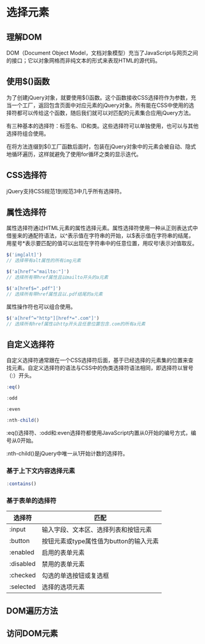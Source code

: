 # 选择元素

## 理解DOM

DOM（Document Object Model，文档对象模型）充当了JavaScript与网页之间的接口；它以对象网格而非纯文本的形式来表现HTML的源代码。

## 使用$()函数

为了创建jQuery对象，就要使用$()函数。这个函数接收CSS选择符作为参数，充当一个工厂，返回包含页面中对应元素的jQuery对象。所有能在CSS中使用的选择符都可以传给这个函数，随后我们就可以对匹配的元素集合应用jQuery方法。

有三种基本的选择符：标签名、ID和类。这些选择符可以单独使用，也可以与其他选择符组合使用。

在将方法连缀到$()工厂函数后面时，包装在jQuery对象中的元素会被自动、隐式地循环遍历，这样就避免了使用for循环之类的显示迭代。

## CSS选择符

jQuery支持CSS规范1到规范3中几乎所有选择符。

## 属性选择符

属性选择符通过HTML元素的属性选择元素。属性选择符使用一种从正则表达式中借鉴来的通配符语法，以^表示值在字符串的开始，以$表示值在字符串的结尾，用星号*表示要匹配的值可以出现在字符串中的任意位置，用叹号!表示对值取反。

```javascript
$('img[alt]')
// 选择带有alt属性的所有img元素

$('a[href^="mailto:"]')
// 选择所有带href属性且以mailto开头的a元素

$('a[href$=".pdf"]')
// 选择所有带href属性且以.pdf结尾的a元素
```

属性操作符也可以组合使用。

```javascript
$('a[href^="http"][href*=".com"]')
// 选择所有href属性以http开头且任意位置包含.com的所有a元素
```

## 自定义选择符

自定义选择符通常跟在一个CSS选择符后面，基于已经选择的元素集的位置来查找元素。自定义选择符的语法与CSS中的伪类选择符语法相同，即选择符以冒号（:）开头。

```javascript
:eq()

:odd

:even

:nth-child()
```
:eq()选择符、:odd和:even选择符都使用JavaScript内置从0开始的编号方式，编号从0开始。

:nth-child()是jQuery中唯一从1开始计数的选择符。

### 基于上下文内容选择元素

```javascript
:contains()
```

### 基于表单的选择符

| 选择符 | 匹配 |
| -- | -- |
| :input | 输入字段、文本区、选择列表和按钮元素 |
| :button | 按钮元素或type属性值为button的输入元素 |
| :enabled | 启用的表单元素 |
| :disabled | 禁用的表单元素 |
| :checked | 勾选的单选按钮或复选框 |
| :selected | 选择的选项元素 |


## DOM遍历方法

## 访问DOM元素
